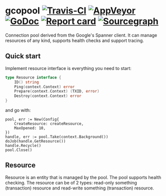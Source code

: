 # gcopool [![Travis-CI](https://travis-ci.org/sitano/gcopool.svg)](https://travis-ci.org/sitano/gcopool) [![AppVeyor](https://ci.appveyor.com/api/projects/status/b98mptawhudj53ep/branch/master?svg=true)](https://ci.appveyor.com/project/sitano/gcopool/branch/master) [![GoDoc](https://godoc.org/github.com/sitano/gcopool?status.svg)](http://godoc.org/github.com/sitano/gcopool) [![Report card](https://goreportcard.com/badge/github.com/sitano/gcopool)](https://goreportcard.com/report/github.com/sitano/gcopool) [![Sourcegraph](https://sourcegraph.com/github.com/sitano/gcopool/-/badge.svg)](https://sourcegraph.com/github.com/sitano/gcopool?badge)

Connection pool derived from the Google's Spanner client.
It can manage resources of any kind, supports health checks
and support tracing.

## Quick start

Implement resource interface is everything you need to start:

```go
type Resource interface {
	ID() string
	Ping(context.Context) error
	Prepare(context.Context) (TXID, error)
	Destroy(context.Context) error
}
```

and go with:

```
pool, err := New(Config{
    CreateResource: createResource,
    MaxOpened: 10,
})
handle, err := pool.Take(context.Background())
doJob(handle.GetResource())
handle.Recycle()
pool.Close()
```

## Resource

Resource is an entity that is managed by the pool. The pool
supports health checking. The resource can be of 2 types:
read-only something (transaction) resource and read-write
something (transaction) resource.
